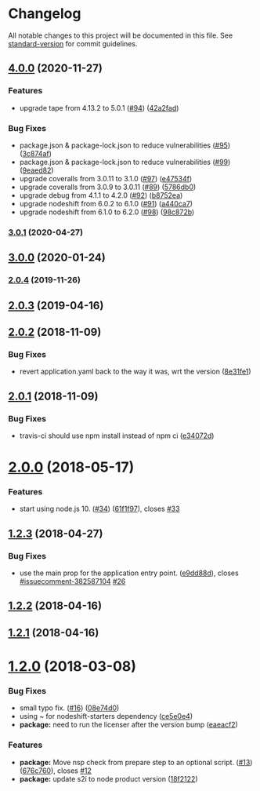 # Changelog

All notable changes to this project will be documented in this file. See [standard-version](https://github.com/conventional-changelog/standard-version) for commit guidelines.

## [4.0.0](https://github.com/nodeshift-starters/nodejs-rest-http-redhat/compare/v3.0.1...v4.0.0) (2020-11-27)


### Features

* upgrade tape from 4.13.2 to 5.0.1 ([#94](https://github.com/nodeshift-starters/nodejs-rest-http-redhat/issues/94)) ([42a2fad](https://github.com/nodeshift-starters/nodejs-rest-http-redhat/commit/42a2fad55adcaf67561e52d9a1f3dc0fa8e7369b))


### Bug Fixes

* package.json & package-lock.json to reduce vulnerabilities ([#95](https://github.com/nodeshift-starters/nodejs-rest-http-redhat/issues/95)) ([3c874af](https://github.com/nodeshift-starters/nodejs-rest-http-redhat/commit/3c874afeed9579e493e8b90791daf93570c0e91b))
* package.json & package-lock.json to reduce vulnerabilities ([#99](https://github.com/nodeshift-starters/nodejs-rest-http-redhat/issues/99)) ([9eaed82](https://github.com/nodeshift-starters/nodejs-rest-http-redhat/commit/9eaed82fc450d08e174f1a17a448aadfb3c29446))
* upgrade coveralls from 3.0.11 to 3.1.0 ([#97](https://github.com/nodeshift-starters/nodejs-rest-http-redhat/issues/97)) ([e47534f](https://github.com/nodeshift-starters/nodejs-rest-http-redhat/commit/e47534feb5f5754e62445b28c69a10fef9473f68))
* upgrade coveralls from 3.0.9 to 3.0.11 ([#89](https://github.com/nodeshift-starters/nodejs-rest-http-redhat/issues/89)) ([5786db0](https://github.com/nodeshift-starters/nodejs-rest-http-redhat/commit/5786db0706359532e2550a7ce1e0585eee0b8f81))
* upgrade debug from 4.1.1 to 4.2.0 ([#92](https://github.com/nodeshift-starters/nodejs-rest-http-redhat/issues/92)) ([b8752ea](https://github.com/nodeshift-starters/nodejs-rest-http-redhat/commit/b8752ea9799ca66cf0ecde693290aafab8df1d57))
* upgrade nodeshift from 6.0.2 to 6.1.0 ([#91](https://github.com/nodeshift-starters/nodejs-rest-http-redhat/issues/91)) ([a440ca7](https://github.com/nodeshift-starters/nodejs-rest-http-redhat/commit/a440ca7f41730e8adaf069158264e3e3f368e27c))
* upgrade nodeshift from 6.1.0 to 6.2.0 ([#98](https://github.com/nodeshift-starters/nodejs-rest-http-redhat/issues/98)) ([98c872b](https://github.com/nodeshift-starters/nodejs-rest-http-redhat/commit/98c872b02ca919b9474dfdf8311159ac308e6e17))

### [3.0.1](https://github.com/nodeshift-starters/nodejs-rest-http-redhat/compare/v3.0.0...v3.0.1) (2020-04-27)

## [3.0.0](https://github.com/nodeshift-starters/nodejs-rest-http-redhat/compare/v2.0.4...v3.0.0) (2020-01-24)

### [2.0.4](https://github.com/nodeshift-starters/nodejs-rest-http-redhat/compare/v2.0.3...v2.0.4) (2019-11-26)

## [2.0.3](https://github.com/nodeshift-starters/nodejs-rest-http-redhat/compare/v2.0.2...v2.0.3) (2019-04-16)



<a name="2.0.2"></a>
## [2.0.2](https://github.com/nodeshift-starters/nodejs-rest-http-redhat/compare/v2.0.1...v2.0.2) (2018-11-09)


### Bug Fixes

* revert application.yaml back to the way it was, wrt the version ([8e31fe1](https://github.com/nodeshift-starters/nodejs-rest-http-redhat/commit/8e31fe1))



<a name="2.0.1"></a>
## [2.0.1](https://github.com/nodeshift-starters/nodejs-rest-http-redhat/compare/v2.0.0...v2.0.1) (2018-11-09)


### Bug Fixes

* travis-ci should use npm install instead of npm ci ([e34072d](https://github.com/nodeshift-starters/nodejs-rest-http-redhat/commit/e34072d))



<a name="2.0.0"></a>
# [2.0.0](https://github.com/nodeshift-starters/nodejs-rest-http-redhat/compare/v1.2.3...v2.0.0) (2018-05-17)


### Features

* start using node.js 10. ([#34](https://github.com/nodeshift-starters/nodejs-rest-http-redhat/issues/34)) ([61f1f97](https://github.com/nodeshift-starters/nodejs-rest-http-redhat/commit/61f1f97)), closes [#33](https://github.com/nodeshift-starters/nodejs-rest-http-redhat/issues/33)



<a name="1.2.3"></a>
## [1.2.3](https://github.com/nodeshift-starters/nodejs-rest-http-redhat/compare/v1.2.2...v1.2.3) (2018-04-27)


### Bug Fixes

* use the main prop for the application entry point. ([e9dd88d](https://github.com/nodeshift-starters/nodejs-rest-http-redhat/commit/e9dd88d)), closes [#issuecomment-382587104](https://github.com/nodeshift-starters/nodejs-rest-http-redhat/issues/issuecomment-382587104) [#26](https://github.com/nodeshift-starters/nodejs-rest-http-redhat/issues/26)



<a name="1.2.2"></a>
## [1.2.2](https://github.com/nodeshift-starters/nodejs-rest-http-redhat/compare/v1.2.1...v1.2.2) (2018-04-16)



<a name="1.2.1"></a>
## [1.2.1](https://github.com/nodeshift-starters/nodejs-rest-http-redhat/compare/v1.2.0...v1.2.1) (2018-04-16)



<a name="1.2.0"></a>
# [1.2.0](https://github.com/nodeshift-starters/nodejs-rest-http-redhat/compare/v1.1.1...v1.2.0) (2018-03-08)


### Bug Fixes

* small typo fix. ([#16](https://github.com/nodeshift-starters/nodejs-rest-http-redhat/issues/16)) ([08e74d0](https://github.com/nodeshift-starters/nodejs-rest-http-redhat/commit/08e74d0))
* using ~ for nodeshift-starters dependency ([ce5e0e4](https://github.com/nodeshift-starters/nodejs-rest-http-redhat/commit/ce5e0e4))
* **package:** need to run the licenser after the version bump ([eaeacf2](https://github.com/nodeshift-starters/nodejs-rest-http-redhat/commit/eaeacf2))


### Features

* **package:** Move nsp check from prepare step to an optional script. ([#13](https://github.com/nodeshift-starters/nodejs-rest-http-redhat/issues/13)) ([676c760](https://github.com/nodeshift-starters/nodejs-rest-http-redhat/commit/676c760)), closes [#12](https://github.com/nodeshift-starters/nodejs-rest-http-redhat/issues/12)
* **package:** update s2i to node product version ([18f2122](https://github.com/nodeshift-starters/nodejs-rest-http-redhat/commit/18f2122))
